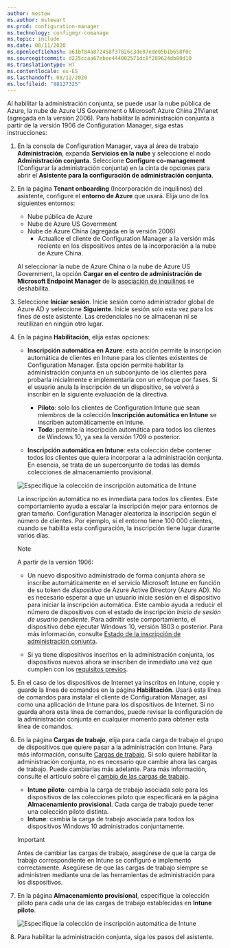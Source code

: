 ```yaml
---
author: mestew
ms.author: mstewart
ms.prod: configuration-manager
ms.technology: configmgr-comanage
ms.topic: include
ms.date: 08/11/2020
ms.openlocfilehash: a61bf84a872458f37826c3de07ede05b1b658f0c
ms.sourcegitcommit: d225ccaa67ebee444002571dc8f289624db80d10
ms.translationtype: HT
ms.contentlocale: es-ES
ms.lasthandoff: 08/12/2020
ms.locfileid: "88127325"
---
```

<!--3555750 FKA 1357954 --Don't apply H2/H3 in this include file since they are context driven by article-->

Al habilitar la administración conjunta, se puede usar la nube pública de Azure, la nube de Azure US Government o Microsoft Azure China 21Vianet (agregada en la versión 2006). Para habilitar la administración conjunta a partir de la versión 1906 de Configuration Manager, siga estas instrucciones:

1. En la consola de Configuration Manager, vaya al área de trabajo **Administración**, expanda **Servicios en la nube** y seleccione el nodo **Administración conjunta**. Seleccione **Configure co-management** (Configurar la administración conjunta) en la cinta de opciones para abrir el **Asistente para la configuración de administración conjunta**.

1. En la página **Tenant onboarding** (Incorporación de inquilinos) del asistente, configure el **entorno de Azure** que usará. Elija uno de los siguientes entornos:

   - Nube pública de Azure
   - Nube de Azure US Government<!--4075452-->
   - Nube de Azure China (agregada en la versión 2006)<!--7133238-->
      - Actualice el cliente de Configuration Manager a la versión más reciente en los dispositivos antes de la incorporación a la nube de Azure China. <!--7630213--> 

   Al seleccionar la nube de Azure China o la nube de Azure US Government, la opción **Cargar en el centro de administración de Microsoft Endpoint Manager** de la [asociación de inquilinos](../../tenant-attach/device-sync-actions.md) se deshabilita.

1. Seleccione **Iniciar sesión**. Inicie sesión como administrador global de Azure AD y seleccione **Siguiente**. Inicie sesión solo esta vez para los fines de este asistente. Las credenciales no se almacenan ni se reutilizan en ningún otro lugar.

1. En la página **Habilitación**, elija estas opciones:

   - **Inscripción automática en Azure**: esta acción permite la inscripción automática de clientes en Intune para los clientes existentes de Configuration Manager. Esta opción permite habilitar la administración conjunta en un subconjunto de los clientes para probarla inicialmente e implementarla con un enfoque por fases. Si el usuario anula la inscripción de un dispositivo, se volverá a inscribir en la siguiente evaluación de la directiva. <!--3330596-->

      - **Piloto**: solo los clientes de Configuration Intune que sean miembros de la colección **Inscripción automática en Intune** se inscriben automáticamente en Intune.
      - **Todo**: permite la inscripción automática para todos los clientes de Windows 10, ya sea la versión 1709 o posterior.

   - **Inscripción automática en Intune**: esta colección debe contener todos los clientes que quiera incorporar a la administración conjunta. En esencia, se trata de un superconjunto de todas las demás colecciones de almacenamiento provisional.

   ![Especifique la colección de inscripción automática de Intune ](../media/3555750-co-management-onboarding-enablement.png)
      
      La inscripción automática no es inmediata para todos los clientes. Este comportamiento ayuda a escalar la inscripción mejor para entornos de gran tamaño. Configuration Manager aleatoriza la inscripción según el número de clientes. Por ejemplo, si el entorno tiene 100 000 clientes, cuando se habilita esta configuración, la inscripción tiene lugar durante varios días.<!--1358003-->

      > [!Note]  
      > A partir de la versión 1906:
      >
      > - Un nuevo dispositivo administrado de forma conjunta ahora se inscribe automáticamente en el servicio Microsoft Intune en función de su token de *dispositivo* de Azure Active Directory (Azure AD). No es necesario esperar a que un usuario inicie sesión en el dispositivo para iniciar la inscripción automática. Este cambio ayuda a reducir el número de dispositivos con el estado de inscripción *Inicio de sesión de usuario pendiente*.<!-- 4454491 --> Para admitir este comportamiento, el dispositivo debe ejecutar Windows 10, versión 1803 o posterior. Para más información, consulte [Estado de la inscripción de administración conjunta](../how-to-monitor.md#co-management-enrollment-status).
      >
      > - Si ya tiene dispositivos inscritos en la administración conjunta, los dispositivos nuevos ahora se inscriben de inmediato una vez que cumplen con los [requisitos previos](../overview.md#prerequisites).<!--4321130-->

1. En el caso de los dispositivos de Internet ya inscritos en Intune, copie y guarde la línea de comandos en la página **Habilitación**. Usará esta línea de comandos para instalar el cliente de Configuration Manager, así como una aplicación de Intune para los dispositivos de Internet. Si no guarda ahora esta línea de comandos, puede revisar la configuración de la administración conjunta en cualquier momento para obtener esta línea de comandos.

1. En la página **Cargas de trabajo**, elija para cada carga de trabajo el grupo de dispositivos que quiere pasar a la administración con Intune. Para más información, consulte [Cargas de trabajo](../workloads.md). Si solo quiere habilitar la administración conjunta, no es necesario que cambie ahora las cargas de trabajo. Puede cambiarlas más adelante. Para más información, consulte el artículo sobre el [cambio de las cargas de trabajo](../how-to-switch-workloads.md).  

    - **Intune piloto**: cambia la carga de trabajo asociada solo para los dispositivos de las colecciones piloto que especificará en la página **Almacenamiento provisional**. Cada carga de trabajo puede tener una colección piloto distinta.
    - **Intune**: cambia la carga de trabajo asociada para todos los dispositivos Windows 10 administrados conjuntamente.  

    > [!Important]
    > Antes de cambiar las cargas de trabajo, asegúrese de que la carga de trabajo correspondiente en Intune se configuró e implementó correctamente. Asegúrese de que las cargas de trabajo siempre se administren mediante una de las herramientas de administración para los dispositivos.  

1. En la página **Almacenamiento provisional**, especifique la colección piloto para cada una de las cargas de trabajo establecidas en **Intune piloto**.

   ![Especifique la colección de inscripción automática de Intune ](../media/3555750-co-management-onboarding-staging.png)

1. Para habilitar la administración conjunta, siga los pasos del asistente.

